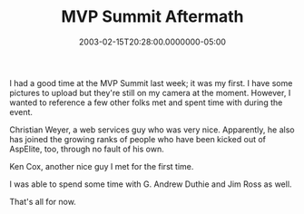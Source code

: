 ﻿---
title: MVP Summit Aftermath
date: "2003-02-15T20:28:00.0000000-05:00"
description: I had a good time at the MVP Summit last week; it was my first. I
featuredImage: /img/mvp-2015.jpg
---

I had a good time at the MVP Summit last week; it was my first. I have some pictures to upload but they're still on my camera at the moment. However, I wanted to reference a few other folks met and spent time with during the event.

Christian Weyer, a web services guy who was very nice. Apparently, he also has joined the growing ranks of people who have been kicked out of AspElite, too, through no fault of his own.

Ken Cox, another nice guy I met for the first time.

I was able to spend some time with G. Andrew Duthie and Jim Ross as well.

That's all for now.

